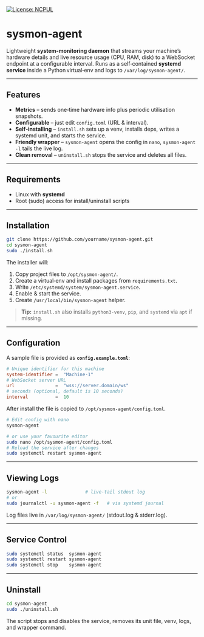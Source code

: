 [![License: NCPUL](https://img.shields.io/badge/license-NCPUL-blue.svg)](./LICENSE.md)

# sysmon‑agent

Lightweight **system‑monitoring daemon** that streams your machine’s hardware details and live resource usage (CPU, RAM, disk) to a WebSocket endpoint at a configurable interval.
Runs as a self‑contained **systemd service** inside a Python virtual‑env and logs to `/var/log/sysmon‑agent/`.

---

## Features

* **Metrics** – sends one‑time hardware info plus periodic utilisation snapshots.
* **Configurable** – just edit `config.toml` (URL & interval).
* **Self‑installing** – `install.sh` sets up a venv, installs deps, writes a systemd unit, and starts the service.
* **Friendly wrapper** – `sysmon-agent` opens the config in `nano`, `sysmon-agent -l` tails the live log.
* **Clean removal** – `uninstall.sh` stops the service and deletes all files.

---

## Requirements

* Linux with **systemd**
* Root (sudo) access for install/uninstall scripts

---

## Installation

```bash
git clone https://github.com/yourname/sysmon-agent.git
cd sysmon-agent
sudo ./install.sh
```

The installer will:

1. Copy project files to `/opt/sysmon-agent/`.
2. Create a virtual‑env and install packages from `requirements.txt`.
3. Write `/etc/systemd/system/sysmon-agent.service`.
4. Enable & start the service.
5. Create `/usr/local/bin/sysmon-agent` helper.

> **Tip:** `install.sh` also installs `python3‑venv`, `pip`, and `systemd` via `apt` if missing.

---

## Configuration

A sample file is provided as **`config.example.toml`**:

```toml
# Unique identifier for this machine
system-identifier =  "Machine-1"
# WebSocket server URL
url               =  "wss://server.domain/ws"
# seconds (optional, default is 10 seconds)
interval          =  10 
```

After install the file is copied to `/opt/sysmon-agent/config.toml`.

```bash
# Edit config with nano
sysmon-agent

# or use your favourite editor
sudo nano /opt/sysmon-agent/config.toml
# Reload the service after changes
sudo systemctl restart sysmon-agent
```

---

## Viewing Logs

```bash
sysmon-agent -l              # live‑tail stdout log
# or
sudo journalctl -u sysmon-agent -f   # via systemd journal
```

Log files live in `/var/log/sysmon-agent/` (stdout.log & stderr.log).

---

## Service Control

```bash
sudo systemctl status  sysmon-agent
sudo systemctl restart sysmon-agent
sudo systemctl stop    sysmon-agent
```

---

## Uninstall

```bash
cd sysmon-agent
sudo ./uninstall.sh
```

The script stops and disables the service, removes its unit file, venv, logs, and wrapper command.
